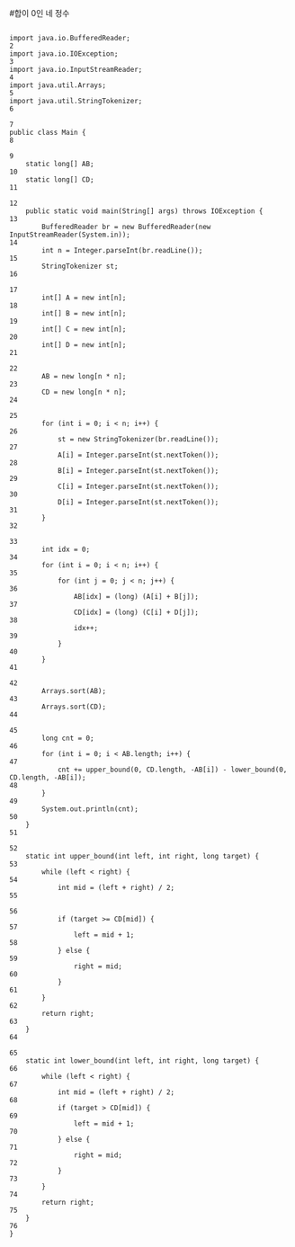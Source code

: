 #합이 0인 네 정수

<pre>
<code>
import java.io.BufferedReader;
2
import java.io.IOException;
3
import java.io.InputStreamReader;
4
import java.util.Arrays;
5
import java.util.StringTokenizer;
6
​
7
public class Main {
8
​
9
    static long[] AB;
10
    static long[] CD;
11
​
12
    public static void main(String[] args) throws IOException {
13
        BufferedReader br = new BufferedReader(new InputStreamReader(System.in));
14
        int n = Integer.parseInt(br.readLine());
15
        StringTokenizer st;
16
​
17
        int[] A = new int[n];
18
        int[] B = new int[n];
19
        int[] C = new int[n];
20
        int[] D = new int[n];
21
​
22
        AB = new long[n * n];
23
        CD = new long[n * n];
24
​
25
        for (int i = 0; i < n; i++) {
26
            st = new StringTokenizer(br.readLine());
27
            A[i] = Integer.parseInt(st.nextToken());
28
            B[i] = Integer.parseInt(st.nextToken());
29
            C[i] = Integer.parseInt(st.nextToken());
30
            D[i] = Integer.parseInt(st.nextToken());
31
        }
32
​
33
        int idx = 0;
34
        for (int i = 0; i < n; i++) {
35
            for (int j = 0; j < n; j++) {
36
                AB[idx] = (long) (A[i] + B[j]);
37
                CD[idx] = (long) (C[i] + D[j]);
38
                idx++;
39
            }
40
        }
41
​
42
        Arrays.sort(AB);
43
        Arrays.sort(CD);
44
​
45
        long cnt = 0;
46
        for (int i = 0; i < AB.length; i++) {
47
            cnt += upper_bound(0, CD.length, -AB[i]) - lower_bound(0, CD.length, -AB[i]);
48
        }
49
        System.out.println(cnt);
50
    }
51
​
52
    static int upper_bound(int left, int right, long target) {
53
        while (left < right) {
54
            int mid = (left + right) / 2;
55
​
56
            if (target >= CD[mid]) {
57
                left = mid + 1;
58
            } else {
59
                right = mid;
60
            }
61
        }
62
        return right;
63
    }
64
​
65
    static int lower_bound(int left, int right, long target) {
66
        while (left < right) {
67
            int mid = (left + right) / 2;
68
            if (target > CD[mid]) {
69
                left = mid + 1;
70
            } else {
71
                right = mid;
72
            }
73
        }
74
        return right;
75
    }
76
}
</code>
</pre>
